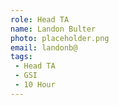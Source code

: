 ```yaml
---
role: Head TA
name: Landon Bulter
photo: placeholder.png
email: landonb@
tags:
 - Head TA
 - GSI
 - 10 Hour
---
```

